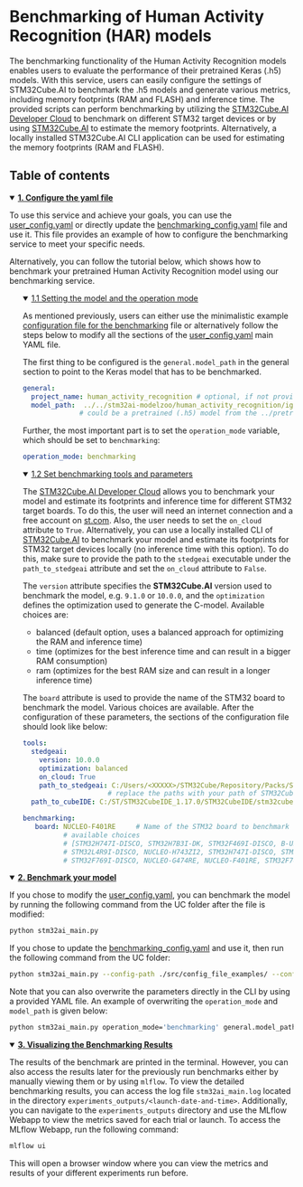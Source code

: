 # Benchmarking of Human Activity Recognition (HAR) models

The benchmarking functionality of the Human Activity Recognition models enables users to evaluate the performance of their pretrained Keras (.h5) models. With this service, users can easily configure the settings of STM32Cube.AI to benchmark the .h5 models and generate various metrics, including memory footprints (RAM and FLASH) and inference time. The provided scripts can perform benchmarking by utilizing the [STM32Cube.AI Developer Cloud](https://stedgeai-dc.st.com/home) to benchmark on different STM32 target devices or by using [STM32Cube.AI](https://www.st.com/en/embedded-software/x-cube-ai.html) to estimate the memory footprints. Alternatively, a locally installed STM32Cube.AI CLI application can be used for estimating the memory footprints (RAM and FLASH).

## <a id="">Table of contents</a>

<details open><summary><a href="#1"><b>1. Configure the yaml file</b></a></summary><a id="1"></a> 

To use this service and achieve your goals, you can use the [user_config.yaml](../../user_config.yaml) or directly update the [benchmarking_config.yaml](../config_file_examples/benchmarking_config.yaml) file and use it. This file provides an example of how to configure the benchmarking service to meet your specific needs.

Alternatively, you can follow the tutorial below, which shows how to benchmark your pretrained Human Activity Recognition model using our benchmarking service.

<ul><details open><summary><a href="#1-1">1.1 Setting the model and the operation mode</a></summary><a id="1-1"></a>

As mentioned previously, users can either use the minimalistic example [configuration file for the benchmarking](../config_file_examples/benchmarking_config.yaml) file or alternatively follow the steps below to modify all the sections of the [user_config.yaml](../../user_config.yaml) main YAML file. 

The first thing to be configured is the `general.model_path` in the general section to point to the Keras model that has to be benchmarked.

```yaml
general:
  project_name: human_activity_recognition # optional, if not provided <human_activity_recognition> is used
  model_path:  ../../stm32ai-modelzoo/human_activity_recognition/ign/ST_pretrainedmodel_custom_dataset/mobility_v1/ign_wl_24/ign_wl_24.h5
              # could be a pretrained (.h5) model from the ../pretrained_models or any model user trained. 
```

Further, the most important part is to set the `operation_mode` variable, which should be set to `benchmarking`: 

```yaml
operation_mode: benchmarking
```

</details></ul>
<ul><details open><summary><a href="#1-2">1.2 Set benchmarking tools and parameters</a></summary><a id="1-2"></a>

The [STM32Cube.AI Developer Cloud](https://stedgeai-dc.st.com/home) allows you to benchmark your model and estimate its footprints and inference time for different STM32 target boards. To do this, the user will need an internet connection and a free account on [st.com](https://www.st.com). Also, the user needs to set the `on_cloud` attribute to `True`. Alternatively, you can use a locally installed CLI of [STM32Cube.AI](https://www.st.com/en/embedded-software/x-cube-ai.html) to benchmark your model and estimate its footprints for STM32 target devices locally (no inference time with this option). To do this, make sure to provide the path to the `stedgeai` executable under the `path_to_stedgeai` attribute and set the `on_cloud` attribute to `False`.

The `version` attribute specifies the **STM32Cube.AI** version used to benchmark the model, e.g. `9.1.0` or `10.0.0`, and the `optimization` defines the optimization used to generate the C-model. Available choices are: 
- balanced (default option, uses a balanced approach for optimizing the RAM and inference time)
- time (optimizes for the best inference time and can result in a bigger RAM consumption)
- ram (optimizes for the best RAM size and can result in a longer inference time)

The `board` attribute is used to provide the name of the STM32 board to benchmark the model. Various choices are available. 
After the configuration of these parameters, the sections of the configuration file should look like below:
```yaml
tools:
  stedgeai:
    version: 10.0.0
    optimization: balanced
    on_cloud: True
    path_to_stedgeai: C:/Users/<XXXXX>/STM32Cube/Repository/Packs/STMicroelectronics/X-CUBE-AI/<*.*.*>/Utilities/windows/stedgeai.exe
                     # replace the paths with your path of STM32Cube.AI and STM32CubeIDE
  path_to_cubeIDE: C:/ST/STM32CubeIDE_1.17.0/STM32CubeIDE/stm32cubeide.exe

benchmarking:
   board: NUCLEO-F401RE     # Name of the STM32 board to benchmark the model on
          # available choices
          # [STM32H747I-DISCO, STM32H7B3I-DK, STM32F469I-DISCO, B-U585I-IOT02A,
          # STM32L4R9I-DISCO, NUCLEO-H743ZI2, STM32H747I-DISCO, STM32H735G-DK,
          # STM32F769I-DISCO, NUCLEO-G474RE, NUCLEO-F401RE, STM32F746G-DISCO]

```

</details></ul>
</details>
<details open><summary><a href="#2"><b>2. Benchmark your model</b></a></summary><a id="2"></a>

If you chose to modify the [user_config.yaml](../../user_config.yaml), you can benchmark the model by running the following command from the UC folder after the file is modified:

```bash
python stm32ai_main.py
```
If you chose to update the [benchmarking_config.yaml](../config_file_examples/benchmarking_config.yaml) and use it, then run the following command from the UC folder: 

```bash
python stm32ai_main.py --config-path ./src/config_file_examples/ --config-name benchmarking_config.yaml
```
Note that you can also overwrite the parameters directly in the CLI by using a provided YAML file. An example of overwriting the `operation_mode` and `model_path` is given below:

```bash
python stm32ai_main.py operation_mode='benchmarking' general.model_path='../pretrained_models/ign/ST_pretrainedmodel_custom_dataset/mobility_v1/ign_wl_24/ign_wl_24.h5'
```

</details>
<details open><summary><a href="#3"><b>3. Visualizing the Benchmarking Results</b></a></summary><a id="3"></a>

The results of the benchmark are printed in the terminal. However, you can also access the results later for the previously run benchmarks either by manually viewing them or by using `mlflow`. To view the detailed benchmarking results, you can access the log file `stm32ai_main.log` located in the directory `experiments_outputs/<launch-date-and-time>`. Additionally, you can navigate to the `experiments_outputs` directory and use the MLflow Webapp to view the metrics saved for each trial or launch. To access the MLflow Webapp, run the following command:

```bash
mlflow ui
``` 

This will open a browser window where you can view the metrics and results of your different experiments run before.

</details>
